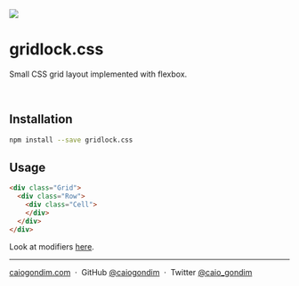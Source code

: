 <img src="https://rawgit.com/caiogondim/gridlock.css/master/banner.svg">

# gridlock.css

Small CSS grid layout implemented with flexbox.

<br>

## Installation

```bash
npm install --save gridlock.css
```

## Usage

```html
<div class="Grid">
  <div class="Row">
    <div class="Cell">
    </div>
  </div>
</div>
```

Look at modifiers [here](https://github.com/caiogondim/gridlock.css/blob/master/src/index.css).

---

[caiogondim.com](https://caiogondim.com) &nbsp;&middot;&nbsp;
GitHub [@caiogondim](https://github.com/caiogondim) &nbsp;&middot;&nbsp;
Twitter [@caio_gondim](https://twitter.com/caio_gondim)

